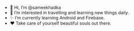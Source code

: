 - 👋 Hi, I’m @sameekhadka
- 👀 I’m interested in travelling and learning new things daily.
- ✨ I’m currently learning Android and Firebase.
- ❤️ Take care of yourself beautiful souls out there.

<!---
sameekhadka/sameekhadka is a ✨ special ✨ repository because its `README.md` (this file) appears on your GitHub profile.
You can click the Preview link to take a look at your changes.
--->
